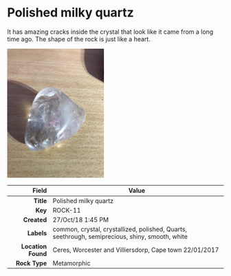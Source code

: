 # Polished milky quartz
It has amazing cracks inside the crystal that look like it came from a long time ago. The shape of the rock is just like a heart.
 


<img height="300px" src="10018.jpg"/>

|       Field | Value                   |
|------------:|-------------------------|
|   **Title** | Polished milky quartz |
|     **Key** | ROCK-11 |
| **Created** | 27/Oct/18 1:45 PM |
| **Labels** | common, crystal, crystallized, polished, Quarts, seethrough, semiprecious, shiny, smooth, white |
| **Location Found** | Ceres, Worcester and Villiersdorp, Cape town 22/01/2017 |
| **Rock Type** | Metamorphic |

        